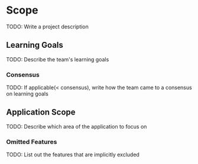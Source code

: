 # Scope

TODO: Write a project description

## Learning Goals

TODO: Describe the team's learning goals

### Consensus

TODO: If applicable(< consensus), write how the team came to a consensus on learning goals

## Application Scope

TODO: Describe which area of the application to focus on

### Omitted Features

TODO: List out the features that are implicitly excluded
